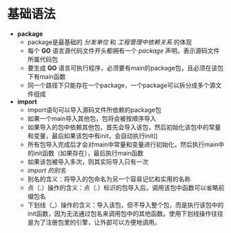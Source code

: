 # 基础语法
- **package**
   - package是最基础的 *分发单位* 和 *工程管理中依赖关系* 的体现
   - 每个 **GO** 语言源代码文件开头都拥有一个 *package* 声明，表示源码文件所属代码包
   - 要生成 **GO** 语言可执行程序，必须要有main的package包，且必须在该包下有main函数 
   - 同一个路径下只能存在一个package，一个package可以拆分成多个源文件组成
- **import**
   - import语句可以导入源码文件所依赖的package包
   - 如果一个main导入其他包，包将会被按顺序导入
   - 如果导入的包中依赖其他包，首先会导入该包，然后初始化该包中的常量和变量，最后如果该包中有init，会自动执行init()
   - 所有包导入完成后才会对main中常量和变量进行初始化，然后执行main中的init函数（如果存在），最后执行main函数
   - 如果该包被导入多次，则其实际导入只有一次
   - *import 的别名*
   - 别名的含义：将导入的包命名为另一个容易记忆和实用的名称
   - 点（.）操作的含义：点（.）标识的包导入后，调用该包中函数可以省略前缀包名
   - 下划线（_）操作的含义：导入该包，但不导入整个包，而是执行该包中的init函数，因为无法通过包名来调用包中的其他函数。使用下划线操作往往是为了注册包里的引擎，让外部可以方便地调用。